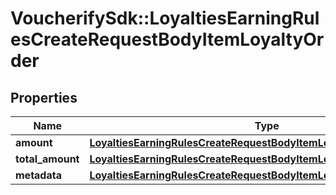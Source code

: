 # VoucherifySdk::LoyaltiesEarningRulesCreateRequestBodyItemLoyaltyOrder

## Properties

| Name | Type | Description | Notes |
| ---- | ---- | ----------- | ----- |
| **amount** | [**LoyaltiesEarningRulesCreateRequestBodyItemLoyaltyOrderAmount**](LoyaltiesEarningRulesCreateRequestBodyItemLoyaltyOrderAmount.md) |  | [optional] |
| **total_amount** | [**LoyaltiesEarningRulesCreateRequestBodyItemLoyaltyOrderTotalAmount**](LoyaltiesEarningRulesCreateRequestBodyItemLoyaltyOrderTotalAmount.md) |  | [optional] |
| **metadata** | [**LoyaltiesEarningRulesCreateRequestBodyItemLoyaltyOrderMetadata**](LoyaltiesEarningRulesCreateRequestBodyItemLoyaltyOrderMetadata.md) |  | [optional] |

